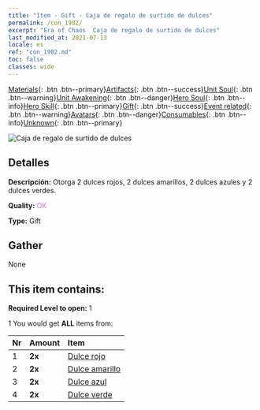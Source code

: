 ```yaml
---
title: "Item - Gift - Caja de regalo de surtido de dulces"
permalink: /con_1902/
excerpt: "Era of Chaos  Caja de regalo de surtido de dulces"
last_modified_at: 2021-07-13
locale: es
ref: "con_1902.md"
toc: false
classes: wide
---
```

 [Materials](/ItemsES/){: .btn .btn--primary}[Artifacts](/ItemsES/Artifacts/){: .btn .btn--success}[Unit Soul](/ItemsES/UnitSoul/){: .btn .btn--warning}[Unit Awakening](/ItemsES/UnitAwakening/){: .btn .btn--danger}[Hero Soul](/ItemsES/HeroSoul/){: .btn .btn--info}[Hero Skill](/ItemsES/HeroSkill/){: .btn .btn--primary}[Gift](/ItemsES/Gift/){: .btn .btn--success}[Event related](/ItemsES/Events/){: .btn .btn--warning}[Avatars](/ItemsES/Avatars/){: .btn .btn--danger}[Consumables](/ItemsES/Consumables/){: .btn .btn--info}[Unknown](/ItemsES/Unknown/){: .btn .btn--primary}

 ![Caja de regalo de surtido de dulces](/images/t/i_907525.png)

## Detalles
 **Descripción:** Otorga 2 dulces rojos, 2 dulces amarillos, 2 dulces azules y 2 dulces verdes.

 **Quality:** <span style="color: #DA70D6">OK</span>

 **Type:** Gift

## Gather

  None

## This item contains:

 **Required Level to open:** 1

 1 You would get **ALL** items  from:

  | Nr | Amount |     Item    |
  |:---|:-------|:------------|
  | 1 |  **2x** | [Dulce rojo](/ItemsES/con_549/) |  | 
  | 2 |  **2x** | [Dulce amarillo](/ItemsES/con_550/) |  | 
  | 3 |  **2x** | [Dulce azul](/ItemsES/con_551/) |  | 
  | 4 |  **2x** | [Dulce verde](/ItemsES/con_552/) |  | 
